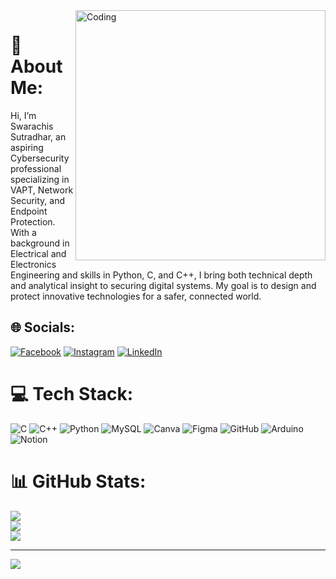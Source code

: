 <img align="right" alt="Coding" width="400" src="https://storage.googleapis.com/gweb-uniblog-publish-prod/original_images/Security-Checkup_F1xsrhr.gif">

# 💫 About Me:
Hi, I’m Swarachis Sutradhar, an aspiring Cybersecurity professional specializing in VAPT, Network Security, and Endpoint Protection. With a background in Electrical and Electronics Engineering and skills in Python, C, and C++, I bring both technical depth and analytical insight to securing digital systems. My goal is to design and protect innovative technologies for a safer, connected world.
## 🌐 Socials:
[![Facebook](https://img.shields.io/badge/Facebook-%231877F2.svg?logo=Facebook&logoColor=white)](https://facebook.com/swarachis.sutradhar) [![Instagram](https://img.shields.io/badge/Instagram-%23E4405F.svg?logo=Instagram&logoColor=white)](https://instagram.com/swarachis_sutradhar) [![LinkedIn](https://img.shields.io/badge/LinkedIn-%230077B5.svg?logo=linkedin&logoColor=white)](https://linkedin.com/in/swarachis-sutradhar) 

# 💻 Tech Stack:
![C](https://img.shields.io/badge/c-%2300599C.svg?style=plastic&logo=c&logoColor=white) ![C++](https://img.shields.io/badge/c++-%2300599C.svg?style=plastic&logo=c%2B%2B&logoColor=white) ![Python](https://img.shields.io/badge/python-3670A0?style=plastic&logo=python&logoColor=ffdd54) ![MySQL](https://img.shields.io/badge/mysql-4479A1.svg?style=plastic&logo=mysql&logoColor=white) ![Canva](https://img.shields.io/badge/Canva-%2300C4CC.svg?style=plastic&logo=Canva&logoColor=white) ![Figma](https://img.shields.io/badge/figma-%23F24E1E.svg?style=plastic&logo=figma&logoColor=white) ![GitHub](https://img.shields.io/badge/github-%23121011.svg?style=plastic&logo=github&logoColor=white) ![Arduino](https://img.shields.io/badge/-Arduino-00979D?style=plastic&logo=Arduino&logoColor=white) ![Notion](https://img.shields.io/badge/Notion-%23000000.svg?style=plastic&logo=notion&logoColor=white)
# 📊 GitHub Stats:
![](https://github-readme-stats.vercel.app/api?username=swarachis&theme=material-palenight&hide_border=false&include_all_commits=false&count_private=false)<br/>
![](https://github-readme-streak-stats.herokuapp.com/?user=swarachis&theme=material-palenight&hide_border=false)<br/>
![](https://github-readme-stats.vercel.app/api/top-langs/?username=swarachis&theme=material-palenight&hide_border=false&include_all_commits=false&count_private=false&layout=compact)

---
[![](https://visitcount.itsvg.in/api?id=swarachis&icon=5&color=6)](https://visitcount.itsvg.in)

<!-- Proudly created with GPRM ( https://gprm.itsvg.in ) -->
